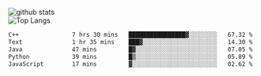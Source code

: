 ![github stats](https://github-readme-stats.vercel.app/api?username=AndreFerreira5&show_icons=true&theme=dark&count_private=true)
<br>
![Top Langs](https://github-readme-stats.vercel.app/api/top-langs/?username=AndreFerreira5&layout=compact&theme=dark)
<br>
<!--START_SECTION:waka-->

```txt
C++               7 hrs 30 mins   ████████████████▓░░░░░░░░   67.32 %
Text              1 hr 35 mins    ███▓░░░░░░░░░░░░░░░░░░░░░   14.30 %
Java              47 mins         █▓░░░░░░░░░░░░░░░░░░░░░░░   07.05 %
Python            39 mins         █▒░░░░░░░░░░░░░░░░░░░░░░░   05.89 %
JavaScript        17 mins         ▓░░░░░░░░░░░░░░░░░░░░░░░░   02.62 %
```

<!--END_SECTION:waka-->
